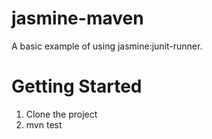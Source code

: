 jasmine-maven
=============

A basic example of using jasmine:junit-runner.

Getting Started
===============

1. Clone the project
2. mvn test
